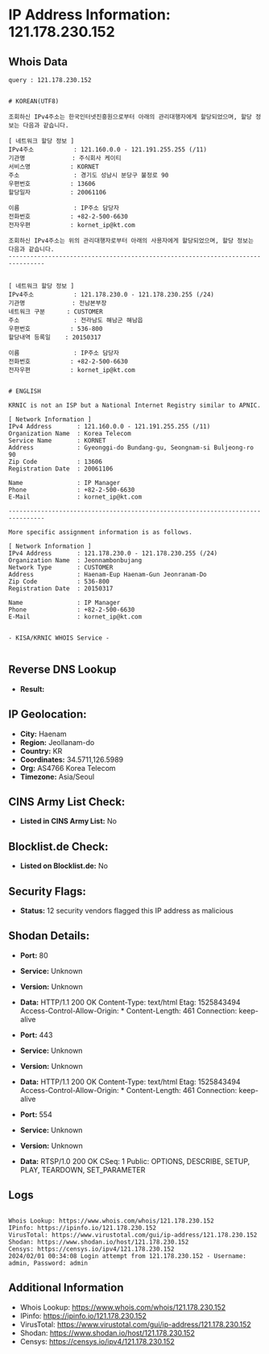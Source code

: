 # IP Address Information: 121.178.230.152

## Whois Data
```
query : 121.178.230.152


# KOREAN(UTF8)

조회하신 IPv4주소는 한국인터넷진흥원으로부터 아래의 관리대행자에게 할당되었으며, 할당 정보는 다음과 같습니다.

[ 네트워크 할당 정보 ]
IPv4주소           : 121.160.0.0 - 121.191.255.255 (/11)
기관명             : 주식회사 케이티
서비스명           : KORNET
주소               : 경기도 성남시 분당구 불정로 90
우편번호           : 13606
할당일자           : 20061106

이름               : IP주소 담당자
전화번호           : +82-2-500-6630
전자우편           : kornet_ip@kt.com

조회하신 IPv4주소는 위의 관리대행자로부터 아래의 사용자에게 할당되었으며, 할당 정보는 다음과 같습니다.
--------------------------------------------------------------------------------


[ 네트워크 할당 정보 ]
IPv4주소           : 121.178.230.0 - 121.178.230.255 (/24)
기관명             : 전남본부장
네트워크 구분      : CUSTOMER
주소               : 전라남도 해남군 해남읍
우편번호           : 536-800
할당내역 등록일    : 20150317

이름               : IP주소 담당자
전화번호           : +82-2-500-6630
전자우편           : kornet_ip@kt.com


# ENGLISH

KRNIC is not an ISP but a National Internet Registry similar to APNIC.

[ Network Information ]
IPv4 Address       : 121.160.0.0 - 121.191.255.255 (/11)
Organization Name  : Korea Telecom
Service Name       : KORNET
Address            : Gyeonggi-do Bundang-gu, Seongnam-si Buljeong-ro 90
Zip Code           : 13606
Registration Date  : 20061106

Name               : IP Manager
Phone              : +82-2-500-6630
E-Mail             : kornet_ip@kt.com

--------------------------------------------------------------------------------

More specific assignment information is as follows.

[ Network Information ]
IPv4 Address       : 121.178.230.0 - 121.178.230.255 (/24)
Organization Name  : Jeonnambonbujang
Network Type       : CUSTOMER
Address            : Haenam-Eup Haenam-Gun Jeonranam-Do
Zip Code           : 536-800
Registration Date  : 20150317

Name               : IP Manager
Phone              : +82-2-500-6630
E-Mail             : kornet_ip@kt.com


- KISA/KRNIC WHOIS Service -


```
## Reverse DNS Lookup
- **Result:** 

## IP Geolocation:
- **City:** Haenam
- **Region:** Jeollanam-do
- **Country:** KR
- **Coordinates:** 34.5711,126.5989
- **Org:** AS4766 Korea Telecom
- **Timezone:** Asia/Seoul

## CINS Army List Check:
- **Listed in CINS Army List:** 
No

## Blocklist.de Check:
- **Listed on Blocklist.de:** 
No

## Security Flags:
- **Status:** 12 security vendors flagged this IP address as malicious

## Shodan Details:
- **Port:** 80
- **Service:** Unknown
- **Version:** Unknown
- **Data:** HTTP/1.1 200 OK
Content-Type: text/html
Etag: 1525843494
Access-Control-Allow-Origin: *
Content-Length: 461
Connection: keep-alive



- **Port:** 443
- **Service:** Unknown
- **Version:** Unknown
- **Data:** HTTP/1.1 200 OK
Content-Type: text/html
Etag: 1525843494
Access-Control-Allow-Origin: *
Content-Length: 461
Connection: keep-alive



- **Port:** 554
- **Service:** Unknown
- **Version:** Unknown
- **Data:** RTSP/1.0 200 OK
CSeq: 1
Public: OPTIONS, DESCRIBE, SETUP, PLAY, TEARDOWN, SET_PARAMETER



## Logs
```

Whois Lookup: https://www.whois.com/whois/121.178.230.152
IPinfo: https://ipinfo.io/121.178.230.152
VirusTotal: https://www.virustotal.com/gui/ip-address/121.178.230.152
Shodan: https://www.shodan.io/host/121.178.230.152
Censys: https://censys.io/ipv4/121.178.230.152
2024/02/01 00:34:08 Login attempt from 121.178.230.152 - Username: admin, Password: admin

```
## Additional Information
- Whois Lookup: https://www.whois.com/whois/121.178.230.152
- IPinfo: https://ipinfo.io/121.178.230.152
- VirusTotal: https://www.virustotal.com/gui/ip-address/121.178.230.152
- Shodan: https://www.shodan.io/host/121.178.230.152
- Censys: https://censys.io/ipv4/121.178.230.152

